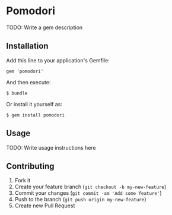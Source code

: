# Pomodori

TODO: Write a gem description

## Installation

Add this line to your application's Gemfile:

    gem 'pomodori'

And then execute:

    $ bundle

Or install it yourself as:

    $ gem install pomodori

## Usage

TODO: Write usage instructions here

## Contributing

1. Fork it
2. Create your feature branch (`git checkout -b my-new-feature`)
3. Commit your changes (`git commit -am 'Add some feature'`)
4. Push to the branch (`git push origin my-new-feature`)
5. Create new Pull Request
